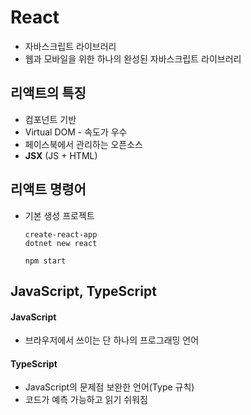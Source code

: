 # React

- 자바스크립트 라이브러리
- 웹과 모바일을 위한 하나의 완성된 자바스크립트 라이브러리



## 리액트의 특징

- 컴포넌트 기반
- Virtual DOM - 속도가 우수
- 페이스북에서 관리하는 오픈소스
- **JSX** (JS + HTML)



## 리액트 명령어

- 기본 생성 프로젝트

  ```
  create-react-app
  dotnet new react
  
  npm start
  ```

  

## JavaScript, TypeScript

#### JavaScript

- 브라우저에서 쓰이는 단 하나의 프로그래밍 언어

#### TypeScript

- JavaScript의 문제점 보완한 언어(Type 규칙)
- 코드가 예측 가능하고 읽기 쉬워짐

